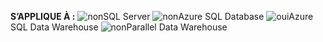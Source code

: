<Token>**S’APPLIQUE À :** ![non](media/no.png)SQL Server ![non](media/no.png)Azure SQL Database ![oui](media/yes.png)Azure SQL Data Warehouse ![non](media/no.png)Parallel Data Warehouse </Token>

